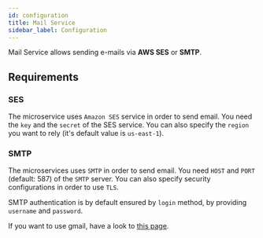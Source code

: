 ```yaml
---
id: configuration
title: Mail Service
sidebar_label: Configuration
---
```

Mail Service allows sending e-mails via **AWS SES** or **SMTP**.

## Requirements

### SES

The microservice uses `Amazon SES` service in order to send email.
You need the `key` and the `secret` of the SES service. You can also specify the `region` you want to rely (it's default value is `us-east-1`).

### SMTP

The microservices uses `SMTP` in order to send email.
You need `HOST` and `PORT` (default: 587) of the `SMTP` server. You can also specify security configurations in order to use `TLS`.

SMTP authentication is by default ensured by `login` method, by providing `username` and `password`.

If you want to use gmail, have a look to [this page](https://nodemailer.com/usage/using-gmail/).
